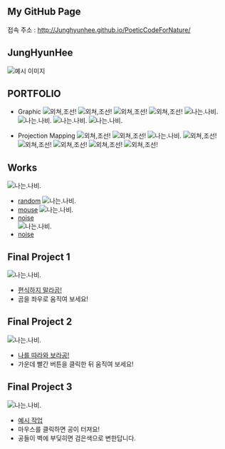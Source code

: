 ## My GitHub Page

접속 주소 : <http://Junghyunhee.github.io/PoeticCodeForNature/>

## JungHyunHee
![예시 이미지](./ply.jpg)


## PORTFOLIO
 * Graphic
 ![외쳐,조선!](./ii.jpg)
 ![외쳐,조선!](./qq.png)
 ![외쳐,조선!](./ww.png)
 ![외쳐,조선!](./ee.png)
 ![나는.나비.](./uu.png)
 ![나는.나비.](./tt.png)
 ![나는.나비.](./yy.png)
 ![나는.나비.](./rr.png)

 * Projection Mapping
  ![외쳐,조선!](./dd.jpeg)
   ![외쳐,조선!](./gg.jpeg)
   ![나는.나비.](./hh.png)
    ![외쳐,조선!](./ff.jpeg)
     ![외쳐,조선!](./ss.jpeg)
      ![외쳐,조선!](./pp.jpeg)
       ![외쳐,조선!](./aa.jpeg)
        ![외쳐,조선!](./oo.jpeg)


## Works
![나는.나비.](./4-1.png)
* [random](./4/)
![나는.나비.](./5-1.png)
* [mouse](./5/)
![나는.나비.](./6-1.png)
* [noise](./6/)  
![나는.나비.](./7-1.png)
* [noise](./7/)
## Final Project 1
![나는.나비.](./1-1.png)
* [편식하지 말라곰!](./1/)
* 곰을 좌우로 움직여 보세요!
## Final Project 2
![나는.나비.](./2-2.png)
* [나를 따라와 보라공!](./2/)
* 가운데 빨간 버튼을 클릭한 뒤 움직여 보세요!
## Final Project 3
![나는.나비.](./3.png)
* [예시 작업](./3F/)
* 마우스를 클릭하면 공이 터져요!
* 공들이 벽에 부딪히면 검은색으로 변한답니다.
